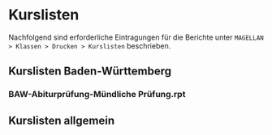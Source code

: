# Kurslisten

Nachfolgend sind erforderliche Eintragungen für die Berichte unter `MAGELLAN > Klassen > Drucken > Kurslisten` beschrieben.

## Kurslisten Baden-Württemberg

### BAW-Abiturprüfung-Mündliche Prüfung.rpt

## Kurslisten allgemein
















